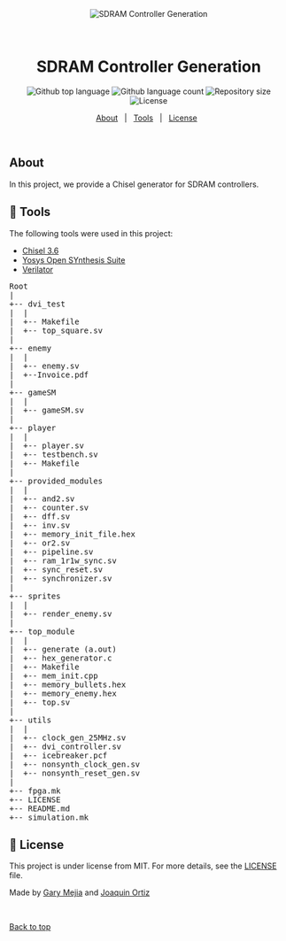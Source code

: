 <div align="center" id="top"> 
  <img src="./.github/app.gif" alt="SDRAM Controller Generation" />

  &#xa0;

  <!-- <a href="https://spaceinvaders.netlify.app">Demo</a> -->
</div>

<h1 align="center">SDRAM Controller Generation</h1>

<p align="center">
  <img alt="Github top language" src="https://img.shields.io/github/languages/top/gmejiamtz/sdram_controller_generator?color=56BEB8">

  <img alt="Github language count" src="https://img.shields.io/github/languages/count/gmejiamtz/sdram_controller_generator?color=56BEB8">

  <img alt="Repository size" src="https://img.shields.io/github/repo-size/gmejiamtz/sdram_controller_generator?color=56BEB8">

  <img alt="License" src="https://img.shields.io/github/license/gmejiamtz/sdram_controller_generator?color=56BEB8">

  <!-- <img alt="Github issues" src="https://img.shields.io/github/issues/colbarron/spaceinvaders?color=56BEB8" /> -->

  <!-- <img alt="Github forks" src="https://img.shields.io/github/forks/colbarron/spaceinvaders?color=56BEB8" /> -->

  <!-- <img alt="Github stars" src="https://img.shields.io/github/stars/colbarron/spaceinvaders?color=56BEB8" /> -->
</p>

<!-- Status -->

<!-- <h4 align="center"> 
	🚧  Spaceinvaders 🚀 Under construction...  🚧
</h4> 

<hr> -->

<p align="center">
  <a href="#dart-about">About</a> &#xa0; | &#xa0;
  <a href="#rocket-technologies">Tools</a> &#xa0; | &#xa0;
  <a href="#memo-license">License</a> &#xa0;
</p>

<br>

## About ##

In this project, we provide a Chisel generator for SDRAM controllers.

## :hammer: Tools ##

The following tools were used in this project:

- [Chisel 3.6](https://github.com/chipsalliance/chisel) 
- [Yosys Open SYnthesis Suite](https://yosyshq.net/yosys/)
- [Verilator](https://www.veripool.org/verilator/)


<pre>
Root
|
+-- dvi_test
|  |
|  +-- Makefile
|  +-- top_square.sv
|
+-- enemy
|  |
|  +-- enemy.sv
|  +--Invoice.pdf
|
+-- gameSM
|  |
|  +-- gameSM.sv
|
+-- player
|  |
|  +-- player.sv
|  +-- testbench.sv
|  +-- Makefile
|
+-- provided_modules
|  |
|  +-- and2.sv
|  +-- counter.sv
|  +-- dff.sv
|  +-- inv.sv
|  +-- memory_init_file.hex
|  +-- or2.sv
|  +-- pipeline.sv
|  +-- ram_1r1w_sync.sv
|  +-- sync_reset.sv
|  +-- synchronizer.sv
|
+-- sprites
|  |
|  +-- render_enemy.sv
|
+-- top_module
|  |
|  +-- generate (a.out)
|  +-- hex_generator.c
|  +-- Makefile
|  +-- mem_init.cpp
|  +-- memory_bullets.hex
|  +-- memory_enemy.hex
|  +-- top.sv
|
+-- utils
|  |
|  +-- clock_gen_25MHz.sv
|  +-- dvi_controller.sv
|  +-- icebreaker.pcf
|  +-- nonsynth_clock_gen.sv
|  +-- nonsynth_reset_gen.sv
|
+-- fpga.mk
+-- LICENSE
+-- README.md
+-- simulation.mk
</pre>

## :memo: License ##

This project is under license from MIT. For more details, see the [LICENSE](LICENSE) file.


Made by <a href="https://github.com/gmejiamtz" target="_blank">Gary Mejia</a> and <a href="https://github.com/jlortiz0" target="_blank">Joaquin Ortiz</a>

&#xa0;

<a href="#top">Back to top</a>